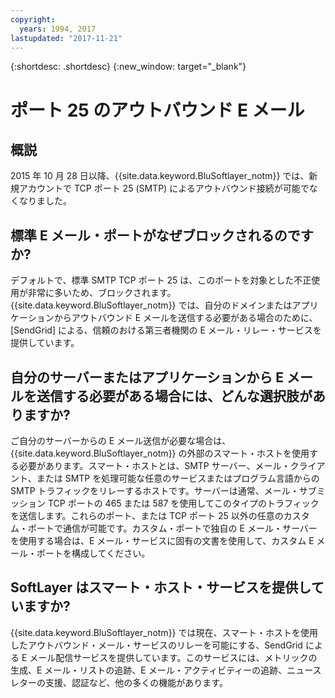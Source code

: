 ```yaml
---
copyright:
  years: 1994, 2017
lastupdated: "2017-11-21"
---
```


{:shortdesc: .shortdesc}
{:new_window: target="_blank"}

# ポート 25 のアウトバウンド E メール

## 概説

2015 年 10 月 28 日以降、{{site.data.keyword.BluSoftlayer_notm}} では、新規アカウントで TCP ポート 25 (SMTP) によるアウトバウンド接続が可能でなくなりました。

## 標準 E メール・ポートがなぜブロックされるのですか?

デフォルトで、標準 SMTP TCP ポート 25 は、このポートを対象とした不正使用が非常に多いため、ブロックされます。{{site.data.keyword.BluSoftlayer_notm}} では、自分のドメインまたはアプリケーションからアウトバウンド E メールを送信する必要がある場合のために、[SendGrid] による、信頼のおける第三者機関の E メール・リレー・サービスを提供しています。  

## 自分のサーバーまたはアプリケーションから E メールを送信する必要がある場合には、どんな選択肢がありますか?

ご自分のサーバーからの E メール送信が必要な場合は、{{site.data.keyword.BluSoftlayer_notm}} の外部のスマート・ホストを使用する必要があります。スマート・ホストとは、SMTP サーバー、メール・クライアント、または SMTP を処理可能な任意のサービスまたはプログラム言語からの SMTP トラフィックをリレーするホストです。サーバーは通常、メール・サブミッション TCP ポートの 465 または 587 を使用してこのタイプのトラフィックを送信します。これらのポート、または TCP ポート 25 以外の任意のカスタム・ポートで通信が可能です。カスタム・ポートで独自の E メール・サーバーを使用する場合は、E メール・サービスに固有の文書を使用して、カスタム E メール・ポートを構成してください。

## SoftLayer はスマート・ホスト・サービスを提供していますか?

{{site.data.keyword.BluSoftlayer_notm}} では現在、スマート・ホストを使用したアウトバウンド・メール・サービスのリレーを可能にする、SendGrid による E メール配信サービスを提供しています。このサービスには、メトリックの生成、E メール・リストの追跡、E メール・アクティビティーの追跡、ニュースレターの支援、認証など、他の多くの機能があります。
